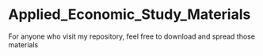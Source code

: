 # Applied_Economic_Study_Materials
For anyone who visit my repository, feel free to download and spread those materials
